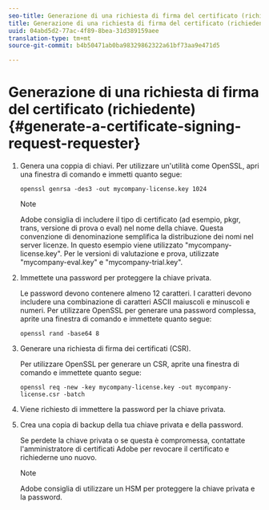 ```yaml
---
seo-title: Generazione di una richiesta di firma del certificato (richiedente)
title: Generazione di una richiesta di firma del certificato (richiedente)
uuid: 04abd5d2-77ac-4f89-8bea-31d389159aee
translation-type: tm+mt
source-git-commit: b4b50471ab0ba98329862322a61bf73aa9e471d5

---
```



# Generazione di una richiesta di firma del certificato (richiedente) {#generate-a-certificate-signing-request-requester}

1. Genera una coppia di chiavi. Per utilizzare un&#39;utilità come OpenSSL, apri una finestra di comando e immetti quanto segue:

   ```
   openssl genrsa -des3 -out mycompany-license.key 1024
   ```

   >[!NOTE]
   >
   >Adobe consiglia di includere il tipo di certificato (ad esempio, pkgr, trans, versione di prova o eval) nel nome della chiave. Questa convenzione di denominazione semplifica la distribuzione dei nomi nel server licenze. In questo esempio viene utilizzato &quot;mycompany-license.key&quot;. Per le versioni di valutazione e prova, utilizzate &quot;mycompany-eval.key&quot; e &quot;mycompany-trial.key&quot;.

1. Immettete una password per proteggere la chiave privata.

   Le password devono contenere almeno 12 caratteri. I caratteri devono includere una combinazione di caratteri ASCII maiuscoli e minuscoli e numeri. Per utilizzare OpenSSL per generare una password complessa, aprite una finestra di comando e immettete quanto segue:

   ```
   openssl rand -base64 8
   ```

1. Generare una richiesta di firma dei certificati (CSR).

   Per utilizzare OpenSSL per generare un CSR, aprite una finestra di comando e immettete quanto segue:

   ```
   openssl req -new -key mycompany-license.key -out mycompany-license.csr -batch 
   ```

1. Viene richiesto di immettere la password per la chiave privata.
1. Crea una copia di backup della tua chiave privata e della password.

   Se perdete la chiave privata o se questa è compromessa, contattate l&#39;amministratore di certificati Adobe per revocare il certificato e richiederne uno nuovo.

   >[!NOTE]
   >
   >Adobe consiglia di utilizzare un HSM per proteggere la chiave privata e la password.

